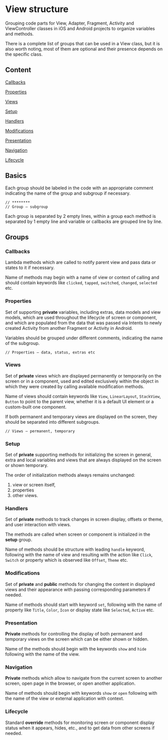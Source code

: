 # View structure

Grouping code parts for View, Adapter, Fragment, Activity and ViewController classes in iOS and Android projects to organize variables and methods.

There is a complete list of groups that can be used in a View class, but it is also worth noting, most of them are optional and their presence depends on the specific class.


## Content

[Callbacks](#callbacks)

[Properties](#properties)

[Views](#views)

[Setup](#setup)

[Handlers](#handlers)

[Modifications](#modifications)

[Presentation](#presentation)

[Navigation](#navigation)

[Lifecycle](#lifecycle)


## Basics

Each group should be labeled in the code with an appropriate comment indicating the name of the group and subgroup if necessary.

```
// ********
// Group – subgroup
```

Each group is separated by 2 empty lines, within a group each method is separated by 1 empty line and variable or callbacks are grouped line by line.


## Groups

### Callbacks

Lambda methods which are called to notify parent view and pass data or states to it if necessary.

Name of methods may begin with a name of view or context of calling and should contain keywords like `clicked`, `tapped`, `switched`, `changed`, `selected` etc.


### Properties

Set of supporting **private** variables, including extras, data models and view models, which are used throughout the lifecycle of screen or component, and which are populated from the data that was passed via Intents to newly created Activity from another Fragment or Activity in Android.

Variables should be grouped under different comments, indicating the name of the subgroup.

```
// Properties – data, status, extras etc
```


### Views

Set of **private** views which are displayed permanently or temporarily on the screen or in a component, used and edited exclusively within the object in which they were created by calling available modification methods.

Name of views should contain keywords like `View`, `LinearLayout`, `StackView`, `Button` to point to the parent view, whether it is a default UI element or a custom-built one component.

If both permanent and temporary views are displayed on the screen, they should be separated into different subgroups.

```
// Views – permanent, temporary
```


### Setup

Set of **private** supporting methods for initializing the screen in general, extra and local variables and views that are always displayed on the screen or shown temporary.

The order of initialization methods always remains unchanged:

1. view or screen itself,
2. properties
3. other views.


### Handlers

Set of **private** methods to track changes in screen display, offsets or theme, and user interaction with views.

The methods are called when screen or component is initialized in the **setup** group.

Name of methods should be structure with leading `handle` keyword, following with the name of view and resulting with the action like `Click`, `Switch` or property which is observed like `Offset`, `Theme` etc.


### Modifications

Set of **private** and **public** methods for changing the content in displayed views and their appearance with passing corresponding parameters if needed.

Name of methods should start with keyword `set`, following with the name of property like `Title`, `Color`, `Icon` or display state like `Selected`, `Active` etc.


### Presentation

**Private** methods for controlling the display of both permanent and temporary views on the screen which can be either shown or hidden.

Name of the methods should begin with the keywords `show` and `hide` following with the name of the view.


### Navigation

**Private** methods which allow to navigate from the current screen to another screen, open page in the browser, or open another application.

Name of methods should begin with keywords `show` or `open` following with the name of the view or external application with context.


### Lifecycle

Standard **override** methods for monitoring screen or component display status when it appears, hides, etc., and to get data from other screens if needed.
